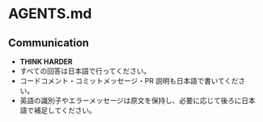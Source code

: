 # AGENTS.md

## Communication
- **THINK HARDER**
- すべての回答は日本語で行ってください。
- コードコメント・コミットメッセージ・PR 説明も日本語で書いてください。
- 英語の識別子やエラーメッセージは原文を保持し、必要に応じて後ろに日本語で補足してください。
